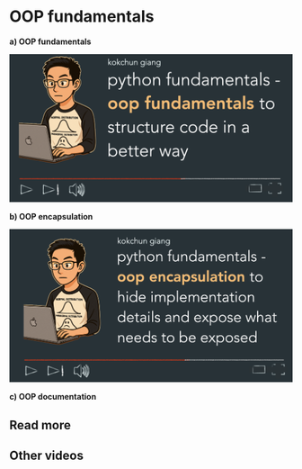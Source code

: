 # OOP fundamentals

**a) OOP fundamentals**

<a href="https://youtu.be/RC6ooyXw6RE" target="_blank">
  <img src="https://github.com/kokchun/assets/blob/main/python_videos/oop_fundamentals.png?raw=true" alt="python oop fundamentals" width="600">
</a>


**b) OOP encapsulation**

<a href="https://youtu.be/gCDTvdt_wgs" target="_blank">
  <img src="https://github.com/kokchun/assets/blob/main/python_videos/oop_encapsulation.png?raw=true" alt="python oop fundamentals" width="600">
</a>


**c) OOP documentation**




## Read more


## Other videos